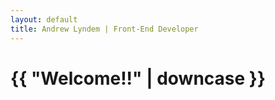 ```yaml
---
layout: default
title: Andrew Lyndem | Front-End Developer
---
```


<h1>{{ "Welcome!!" | downcase }}</h1>